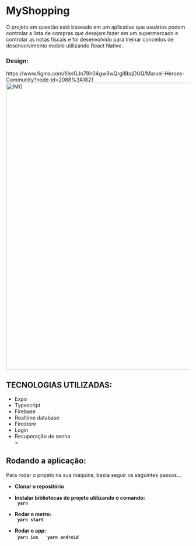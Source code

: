 <h1>MyShopping</h1>
<p> O projeto em questão está baseado em um aplicativo que usuários podem controlar a lista de compras que desejam fazer em um supermercado e controlar as notas físcais e foi desenvolvido para treinar conceitos de desenvolvimento mobile utilizando React Native.</p>

<h3>Design:</h3>
<link> https://www.figma.com/file/GJn79h04gw3wQrgl8bqDUQ/Marvel-Heroes-Community?node-id=2088%3A1821 </link>

<img width="784" alt="IMG" src="https://user-images.githubusercontent.com/7297243/132963594-3e211e20-8068-4188-986f-73e8b27b69a2.png">


<h2>TECNOLOGIAS UTILIZADAS:</h2>
<ul>
      <li>Expo</li>
      <li>Typescript</li>
      <li>Firebase</li>
      <li>Realtime database</li>
      <li>Firestore</li>
      <li>Login</li>
      <li>Recuperaçāo de senha</li>
>
      

</ul>

<h2>Rodando a aplicação:</h2>
<p> Para rodar o projeto na sua máquina, basta seguir os seguintes passos... </p>

   <ul> 
    <li><b>Clonar o repositório</li>
   </ul>
   <ul> 
    <li><b>Instalar bibliotecas do projeto utilizando o comando:</li></b>
    <code> yarn </code>
   </ul>
   <ul> 
    <li><b>Rodar o metro:</li></b>
    <code> yarn start </code>
   </ul>
    <ul> 
    <li><b>Rodar o app:</li></b>
    <code> yarn ios  </code>
    <code> yarn android  </code>
   </ul>
